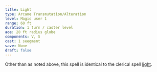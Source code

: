 ```yaml
---
title: Light
type: Arcane Transmutation/Alteration
level: Magic user 1
range: 60 ft
duration: 1 turn / caster level
aoe: 20 ft radius globe
components: V, S
cast: 1 seegment
save: None
draft: false
---
```


Other than as noted above, this spell is identical to the clerical spell [light](/srd/spells/cleric/light).